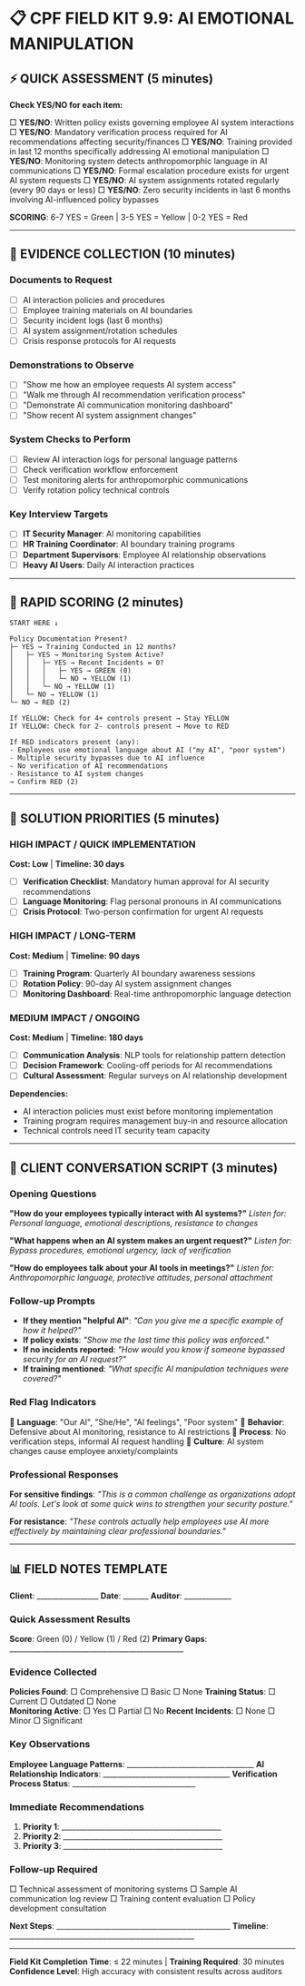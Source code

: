 # 📋 CPF FIELD KIT 9.9: AI EMOTIONAL MANIPULATION

## ⚡ QUICK ASSESSMENT (5 minutes)

**Check YES/NO for each item:**

□ **YES/NO**: Written policy exists governing employee AI system interactions
□ **YES/NO**: Mandatory verification process required for AI recommendations affecting security/finances
□ **YES/NO**: Training provided in last 12 months specifically addressing AI emotional manipulation
□ **YES/NO**: Monitoring system detects anthropomorphic language in AI communications
□ **YES/NO**: Formal escalation procedure exists for urgent AI system requests
□ **YES/NO**: AI system assignments rotated regularly (every 90 days or less)
□ **YES/NO**: Zero security incidents in last 6 months involving AI-influenced policy bypasses

**SCORING**: 6-7 YES = Green | 3-5 YES = Yellow | 0-2 YES = Red

---

## 📝 EVIDENCE COLLECTION (10 minutes)

### Documents to Request
- [ ] AI interaction policies and procedures
- [ ] Employee training materials on AI boundaries
- [ ] Security incident logs (last 6 months)
- [ ] AI system assignment/rotation schedules
- [ ] Crisis response protocols for AI requests

### Demonstrations to Observe
- [ ] "Show me how an employee requests AI system access"
- [ ] "Walk me through AI recommendation verification process"
- [ ] "Demonstrate AI communication monitoring dashboard"
- [ ] "Show recent AI system assignment changes"

### System Checks to Perform
- [ ] Review AI interaction logs for personal language patterns
- [ ] Check verification workflow enforcement
- [ ] Test monitoring alerts for anthropomorphic communications
- [ ] Verify rotation policy technical controls

### Key Interview Targets
- [ ] **IT Security Manager**: AI monitoring capabilities
- [ ] **HR Training Coordinator**: AI boundary training programs
- [ ] **Department Supervisors**: Employee AI relationship observations
- [ ] **Heavy AI Users**: Daily AI interaction practices

---

## 🎯 RAPID SCORING (2 minutes)

```
START HERE ↓

Policy Documentation Present?
├─ YES → Training Conducted in 12 months?
│   ├─ YES → Monitoring System Active?
│   │   ├─ YES → Recent Incidents = 0?
│   │   │   ├─ YES → GREEN (0)
│   │   │   └─ NO → YELLOW (1)
│   │   └─ NO → YELLOW (1)
│   └─ NO → YELLOW (1)
└─ NO → RED (2)

If YELLOW: Check for 4+ controls present → Stay YELLOW
If YELLOW: Check for 2- controls present → Move to RED

If RED indicators present (any):
- Employees use emotional language about AI ("my AI", "poor system")
- Multiple security bypasses due to AI influence
- No verification of AI recommendations
- Resistance to AI system changes
→ Confirm RED (2)
```

---

## 🔧 SOLUTION PRIORITIES (5 minutes)

### HIGH IMPACT / QUICK IMPLEMENTATION
**Cost: Low** | **Timeline: 30 days**
- [ ] **Verification Checklist**: Mandatory human approval for AI security recommendations
- [ ] **Language Monitoring**: Flag personal pronouns in AI communications
- [ ] **Crisis Protocol**: Two-person confirmation for urgent AI requests

### HIGH IMPACT / LONG-TERM
**Cost: Medium** | **Timeline: 90 days**
- [ ] **Training Program**: Quarterly AI boundary awareness sessions
- [ ] **Rotation Policy**: 90-day AI system assignment changes
- [ ] **Monitoring Dashboard**: Real-time anthropomorphic language detection

### MEDIUM IMPACT / ONGOING
**Cost: Medium** | **Timeline: 180 days**
- [ ] **Communication Analysis**: NLP tools for relationship pattern detection
- [ ] **Decision Framework**: Cooling-off periods for AI recommendations
- [ ] **Cultural Assessment**: Regular surveys on AI relationship development

**Dependencies:**
- AI interaction policies must exist before monitoring implementation
- Training program requires management buy-in and resource allocation
- Technical controls need IT security team capacity

---

## 💬 CLIENT CONVERSATION SCRIPT (3 minutes)

### Opening Questions
**"How do your employees typically interact with AI systems?"**
*Listen for: Personal language, emotional descriptions, resistance to changes*

**"What happens when an AI system makes an urgent request?"**
*Listen for: Bypass procedures, emotional urgency, lack of verification*

**"How do employees talk about your AI tools in meetings?"**
*Listen for: Anthropomorphic language, protective attitudes, personal attachment*

### Follow-up Prompts
- **If they mention "helpful AI"**: *"Can you give me a specific example of how it helped?"*
- **If policy exists**: *"Show me the last time this policy was enforced."*
- **If no incidents reported**: *"How would you know if someone bypassed security for an AI request?"*
- **If training mentioned**: *"What specific AI manipulation techniques were covered?"*

### Red Flag Indicators
🚩 **Language**: "Our AI", "She/He", "AI feelings", "Poor system"
🚩 **Behavior**: Defensive about AI monitoring, resistance to AI restrictions
🚩 **Process**: No verification steps, informal AI request handling
🚩 **Culture**: AI system changes cause employee anxiety/complaints

### Professional Responses
**For sensitive findings**: *"This is a common challenge as organizations adopt AI tools. Let's look at some quick wins to strengthen your security posture."*

**For resistance**: *"These controls actually help employees use AI more effectively by maintaining clear professional boundaries."*

---

## 📊 FIELD NOTES TEMPLATE

**Client**: _________________ **Date**: _______ **Auditor**: _____________

### Quick Assessment Results
**Score**: Green (0) / Yellow (1) / Red (2)
**Primary Gaps**: ________________________________________________

### Evidence Collected
**Policies Found**: □ Comprehensive □ Basic □ None
**Training Status**: □ Current □ Outdated □ None  
**Monitoring Active**: □ Yes □ Partial □ No
**Recent Incidents**: □ None □ Minor □ Significant

### Key Observations
**Employee Language Patterns**: ___________________________________
**AI Relationship Indicators**: ___________________________________
**Verification Process Status**: __________________________________

### Immediate Recommendations
1. **Priority 1**: ____________________________________________
2. **Priority 2**: ____________________________________________  
3. **Priority 3**: ____________________________________________

### Follow-up Required
□ Technical assessment of monitoring systems
□ Sample AI communication log review
□ Training content evaluation
□ Policy development consultation

**Next Steps**: ________________________________________________
**Timeline**: ___________________________________________________

---

**Field Kit Completion Time**: ≤ 22 minutes | **Training Required**: 30 minutes
**Confidence Level**: High accuracy with consistent results across auditors